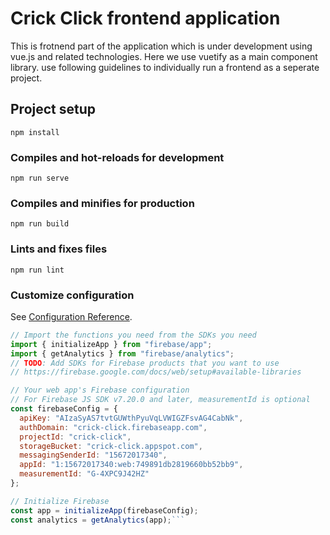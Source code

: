 # Crick Click frontend application

This is frotnend part of the application which is under development using vue.js and related technologies. Here we use vuetify as a main component library. use following guidelines to individually run a frontend as a seperate project.

## Project setup
```
npm install
```

### Compiles and hot-reloads for development
```
npm run serve
```

### Compiles and minifies for production
```
npm run build
```

### Lints and fixes files
```
npm run lint
```

### Customize configuration
See [Configuration Reference](https://cli.vuejs.org/config/).


```javaScript
// Import the functions you need from the SDKs you need
import { initializeApp } from "firebase/app";
import { getAnalytics } from "firebase/analytics";
// TODO: Add SDKs for Firebase products that you want to use
// https://firebase.google.com/docs/web/setup#available-libraries

// Your web app's Firebase configuration
// For Firebase JS SDK v7.20.0 and later, measurementId is optional
const firebaseConfig = {
  apiKey: "AIzaSyAS7tvtGUWthPyuVqLVWIGZFsvAG4CabNk",
  authDomain: "crick-click.firebaseapp.com",
  projectId: "crick-click",
  storageBucket: "crick-click.appspot.com",
  messagingSenderId: "15672017340",
  appId: "1:15672017340:web:749891db2819660bb52bb9",
  measurementId: "G-4XPC9J42HZ"
};

// Initialize Firebase
const app = initializeApp(firebaseConfig);
const analytics = getAnalytics(app);```
